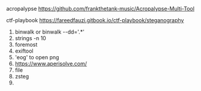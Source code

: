 acropalypse https://github.com/frankthetank-music/Acropalypse-Multi-Tool

ctf-playbook https://fareedfauzi.gitbook.io/ctf-playbook/steganography

1. binwalk or binwalk --dd='.*'
2. strings -n 10
3. foremost
4. exiftool
5. 'eog' to open png
6. https://www.aperisolve.com/
7. file
8. zsteg
9. 

